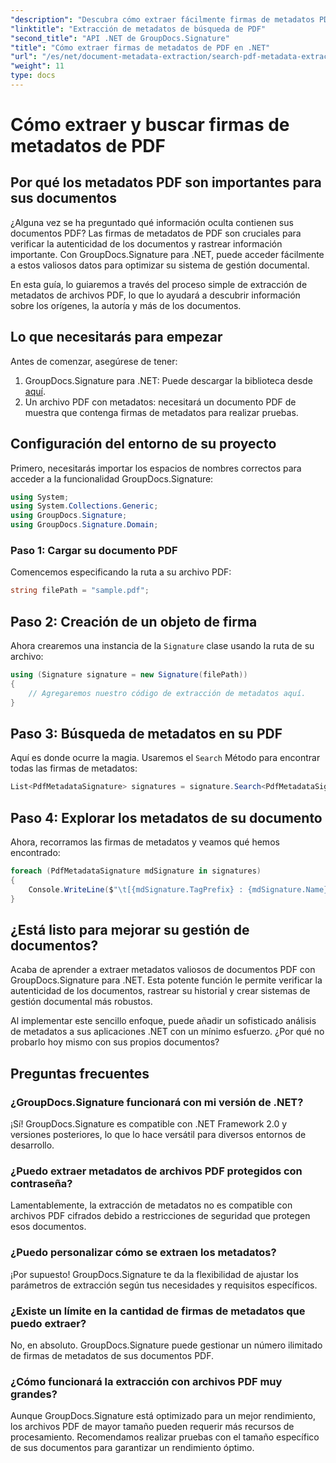 ```yaml
---
"description": "Descubra cómo extraer fácilmente firmas de metadatos PDF utilizando GroupDocs.Signature para .NET para mejorar la seguridad de los documentos y la gestión de la información."
"linktitle": "Extracción de metadatos de búsqueda de PDF"
"second_title": "API .NET de GroupDocs.Signature"
"title": "Cómo extraer firmas de metadatos de PDF en .NET"
"url": "/es/net/document-metadata-extraction/search-pdf-metadata-extraction/"
"weight": 11
type: docs
---
```

# Cómo extraer y buscar firmas de metadatos de PDF

## Por qué los metadatos PDF son importantes para sus documentos

¿Alguna vez se ha preguntado qué información oculta contienen sus documentos PDF? Las firmas de metadatos de PDF son cruciales para verificar la autenticidad de los documentos y rastrear información importante. Con GroupDocs.Signature para .NET, puede acceder fácilmente a estos valiosos datos para optimizar su sistema de gestión documental.

En esta guía, lo guiaremos a través del proceso simple de extracción de metadatos de archivos PDF, lo que lo ayudará a descubrir información sobre los orígenes, la autoría y más de los documentos.

## Lo que necesitarás para empezar

Antes de comenzar, asegúrese de tener:

1. GroupDocs.Signature para .NET: Puede descargar la biblioteca desde [aquí](https://releases.groupdocs.com/signature/net/).
2. Un archivo PDF con metadatos: necesitará un documento PDF de muestra que contenga firmas de metadatos para realizar pruebas.

## Configuración del entorno de su proyecto

Primero, necesitarás importar los espacios de nombres correctos para acceder a la funcionalidad GroupDocs.Signature:

```csharp
using System;
using System.Collections.Generic;
using GroupDocs.Signature;
using GroupDocs.Signature.Domain;
```

### Paso 1: Cargar su documento PDF

Comencemos especificando la ruta a su archivo PDF:

```csharp
string filePath = "sample.pdf";
```

## Paso 2: Creación de un objeto de firma

Ahora crearemos una instancia de la `Signature` clase usando la ruta de su archivo:

```csharp
using (Signature signature = new Signature(filePath))
{
    // Agregaremos nuestro código de extracción de metadatos aquí.
}
```

## Paso 3: Búsqueda de metadatos en su PDF

Aquí es donde ocurre la magia. Usaremos el `Search` Método para encontrar todas las firmas de metadatos:

```csharp
List<PdfMetadataSignature> signatures = signature.Search<PdfMetadataSignature>(SignatureType.Metadata);
```

## Paso 4: Explorar los metadatos de su documento

Ahora, recorramos las firmas de metadatos y veamos qué hemos encontrado:

```csharp
foreach (PdfMetadataSignature mdSignature in signatures)
{
    Console.WriteLine($"\t[{mdSignature.TagPrefix} : {mdSignature.Name}] = {mdSignature.Value} ({mdSignature.Type})");
}
```

## ¿Está listo para mejorar su gestión de documentos?

Acaba de aprender a extraer metadatos valiosos de documentos PDF con GroupDocs.Signature para .NET. Esta potente función le permite verificar la autenticidad de los documentos, rastrear su historial y crear sistemas de gestión documental más robustos.

Al implementar este sencillo enfoque, puede añadir un sofisticado análisis de metadatos a sus aplicaciones .NET con un mínimo esfuerzo. ¿Por qué no probarlo hoy mismo con sus propios documentos?

## Preguntas frecuentes

### ¿GroupDocs.Signature funcionará con mi versión de .NET?

¡Sí! GroupDocs.Signature es compatible con .NET Framework 2.0 y versiones posteriores, lo que lo hace versátil para diversos entornos de desarrollo.

### ¿Puedo extraer metadatos de archivos PDF protegidos con contraseña?

Lamentablemente, la extracción de metadatos no es compatible con archivos PDF cifrados debido a restricciones de seguridad que protegen esos documentos.

### ¿Puedo personalizar cómo se extraen los metadatos?

¡Por supuesto! GroupDocs.Signature te da la flexibilidad de ajustar los parámetros de extracción según tus necesidades y requisitos específicos.

### ¿Existe un límite en la cantidad de firmas de metadatos que puedo extraer?

No, en absoluto. GroupDocs.Signature puede gestionar un número ilimitado de firmas de metadatos de sus documentos PDF.

### ¿Cómo funcionará la extracción con archivos PDF muy grandes?

Aunque GroupDocs.Signature está optimizado para un mejor rendimiento, los archivos PDF de mayor tamaño pueden requerir más recursos de procesamiento. Recomendamos realizar pruebas con el tamaño específico de sus documentos para garantizar un rendimiento óptimo.